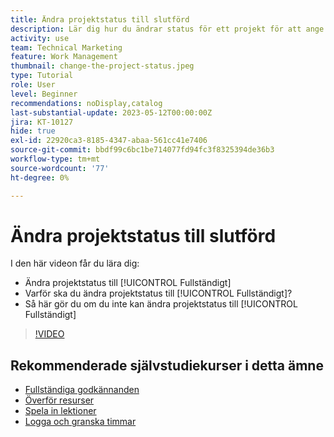 ```yaml
---
title: Ändra projektstatus till slutförd
description: Lär dig hur du ändrar status för ett projekt för att ange att arbetet är slutfört.
activity: use
team: Technical Marketing
feature: Work Management
thumbnail: change-the-project-status.jpeg
type: Tutorial
role: User
level: Beginner
recommendations: noDisplay,catalog
last-substantial-update: 2023-05-12T00:00:00Z
jira: KT-10127
hide: true
exl-id: 22920ca3-8185-4347-abaa-561cc41e7406
source-git-commit: bbdf99c6bc1be714077fd94fc3f8325394de36b3
workflow-type: tm+mt
source-wordcount: '77'
ht-degree: 0%

---
```


# Ändra projektstatus till slutförd

I den här videon får du lära dig:

* Ändra projektstatus till [!UICONTROL Fullständigt]
* Varför ska du ändra projektstatus till [!UICONTROL Fullständigt]?
* Så här gör du om du inte kan ändra projektstatus till [!UICONTROL Fullständigt]

>[!VIDEO](https://video.tv.adobe.com/v/3419336/?quality=12&learn=on&enablevpops=1)

## Rekommenderade självstudiekurser i detta ämne

* [Fullständiga godkännanden](/help/manage-work/close-a-project/complete-approvals.md)
* [Överför resurser](/help/manage-work/close-a-project/upload-assets.md)
* [Spela in lektioner](/help/manage-work/close-a-project/lessons-learned-from-closing-a-project.md)
* [Logga och granska timmar](/help/manage-work/close-a-project/log-and-review-hours.md)
